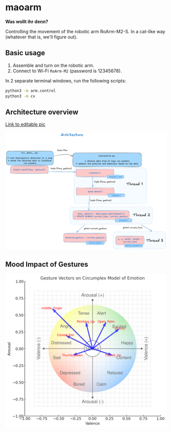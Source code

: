 # maoarm

**Was wollt ihr denn?**  
  
Controlling the movement of the robotic arm RoArm-M2-S. In a cat-like way (whatever that is, we'll figure out).

## Basic usage

1. Assemble and turn on the robotic arm.
2. Connect to Wi-Fi `RoArm-M2` (password is 12345678).

In 2 separate terminal windows, run the following scripts:

```sh
python3 -m arm.control
python3 -m cv
```

## Architecture overview
[Link to editable pic](https://excalidraw.com/#json=lx-_RDzIbAT0w5aPFi1q0,5ac6kPpwJuyASrhV8_aF5Q)

![image](.assets/arch.png)

## Mood Impact of Gestures
![image](.assets/mood_impact_gestures.png)
